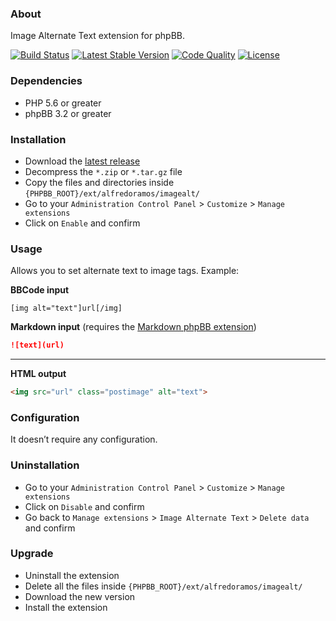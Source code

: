 ### About

Image Alternate Text extension for phpBB.

[![Build Status](https://img.shields.io/travis/com/AlfredoRamos/phpbb-ext-image-alt.svg?style=flat-square)](https://travis-ci.com/AlfredoRamos/phpbb-ext-image-alt)
[![Latest Stable Version](https://img.shields.io/github/tag/AlfredoRamos/phpbb-ext-image-alt.svg?label=stable&style=flat-square)](https://github.com/AlfredoRamos/phpbb-ext-image-alt/releases)
[![Code Quality](https://img.shields.io/codacy/grade/0ef34fce1e3f4c32990fcb495efe98d8.svg?style=flat-square)](https://app.codacy.com/app/AlfredoRamos/phpbb-ext-image-alt)
[![License](https://img.shields.io/github/license/AlfredoRamos/phpbb-ext-image-alt.svg?style=flat-square)](https://raw.githubusercontent.com/AlfredoRamos/phpbb-ext-image-alt/master/license.txt)

### Dependencies

- PHP 5.6 or greater
- phpBB 3.2 or greater

### Installation

- Download the [latest release](https://github.com/AlfredoRamos/phpbb-ext-image-alt/releases)
- Decompress the `*.zip` or `*.tar.gz` file
- Copy the files and directories inside `{PHPBB_ROOT}/ext/alfredoramos/imagealt/`
- Go to your `Administration Control Panel` > `Customize` > `Manage extensions`
- Click on `Enable` and confirm

### Usage

Allows you to set alternate text to image tags. Example:

**BBCode input**
```
[img alt="text"]url[/img]
```

**Markdown input** (requires the [Markdown phpBB extension](https://github.com/AlfredoRamos/phpbb-ext-markdown))
```markdown
![text](url)
```

___
**HTML output**

```html
<img src="url" class="postimage" alt="text">
```

### Configuration

It doesn’t require any configuration.

### Uninstallation

- Go to your `Administration Control Panel` > `Customize` > `Manage extensions`
- Click on `Disable` and confirm
- Go back to `Manage extensions` > `Image Alternate Text` > `Delete data` and confirm

### Upgrade

- Uninstall the extension
- Delete all the files inside `{PHPBB_ROOT}/ext/alfredoramos/imagealt/`
- Download the new version
- Install the extension
